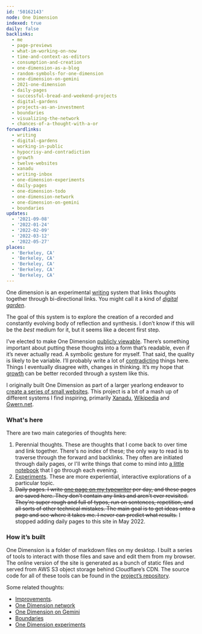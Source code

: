 ```yaml
---
id: '50162143'
node: One Dimension
indexed: true
daily: false
backlinks:
  - me
  - page-previews
  - what-im-working-on-now
  - time-and-context-as-editors
  - consumption-and-creation
  - one-dimension-as-a-blog
  - random-symbols-for-one-dimension
  - one-dimension-on-gemini
  - 2021-one-dimension
  - daily-pages
  - successful-bread-and-weekend-projects
  - digital-gardens
  - projects-as-an-investment
  - boundaries
  - visualizing-the-network
  - chances-of-a-thought-with-a-or
forwardlinks:
  - writing
  - digital-gardens
  - working-in-public
  - hypocrisy-and-contradiction
  - growth
  - twelve-websites
  - xanadu
  - writing-inbox
  - one-dimension-experiments
  - daily-pages
  - one-dimension-todo
  - one-dimension-network
  - one-dimension-on-gemini
  - boundaries
updates:
  - '2021-09-08'
  - '2022-01-24'
  - '2022-02-09'
  - '2022-03-12'
  - '2022-05-27'
places:
  - 'Berkeley, CA'
  - 'Berkeley, CA'
  - 'Berkeley, CA'
  - 'Berkeley, CA'
  - 'Berkeley, CA'
---
```


One dimension is an experimental [writing](writing.md) system that links thoughts together through bi-directional links. You might call it a kind of *[digital garden](digital-gardens.md)*. 

The goal of this system is to explore the creation of a recorded and constantly evolving body of reflection and synthesis. I don’t know if this will be the _best_ medium for it, but it seems like a decent first step.

I’ve elected to make One Dimension [publicly viewable](working-in-public.md). There’s something important about putting these thoughts into a form that’s readable, even if it’s never actually read. A symbolic gesture for myself. That said, the quality is likely to be variable. I’ll probably write a lot of [contradicting](hypocrisy-and-contradiction.md) things here. Things I eventually disagree with, changes in thinking. It’s my hope that [growth](growth.md) can be better recorded through a system like this.

I originally built One Dimension as part of a larger yearlong endeavor to [create a series of small websites](twelve-websites.md). This project is a bit of a mash up of different systems I find inspiring, primarily [Xanadu](xanadu.md), [Wikipedia](https://en.wikipedia.org/wiki/Wikipedia:About) and [Gwern.net](https://gwern.net).

### What's here

There are two main categories of thoughts here:

1. Perennial thoughts. These are thoughts that I come back to over time and link together. There's no index of these; the only way to read is to traverse through the forward and backlinks. They often are initiated through daily pages, or I'll write things that come to mind into [a little notebook](writing-inbox.md) that I go through each evening. 
2. [Experiments](one-dimension-experiments.md). These are more experiential, interactive explorations of a particular topic. 
3. ~~Daily pages. I write [one page on my typewriter](daily-pages.md) per day, and these pages are saved here. They don't contain any links and aren't ever revisited. They're super rough and full of typos, run on sentences, repetition, and all sorts of other technical mistakes. The main goal is to get ideas onto a page and see where it takes me. I never can predict what results.~~ I stopped adding daily pages to this site in May 2022. 

### How it’s built

One Dimension is a folder of markdown files on my desktop. I built a series of tools to interact with those files and save and edit them from my browser. The online version of the site is generated as a bunch of static files and served from AWS S3 object storage behind Cloudflare’s CDN. The source code for all of these tools can be found in the [project’s repository](https://github.com/cbroms/thoughts).

Some related thoughts:

- [Improvements](one-dimension-todo.md).
- [One Dimension network](one-dimension-network.md)
- [One Dimension on Gemini](one-dimension-on-gemini.md)
- [Boundaries](boundaries.md)
- [One Dimension experiments](one-dimension-experiments.md)
